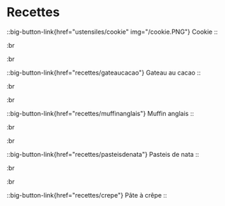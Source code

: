 # Recettes

::big-button-link{href="ustensiles/cookie" img="/cookie.PNG"}
Cookie
::

:br

:br

::big-button-link{href="recettes/gateaucacao"}
Gateau au cacao
::

:br

:br

::big-button-link{href="recettes/muffinanglais"}
Muffin anglais
::

:br

:br

::big-button-link{href="recettes/pasteisdenata"}
Pasteis de nata
::

:br

:br

::big-button-link{href="recettes/crepe"}
Pâte à crêpe
::
